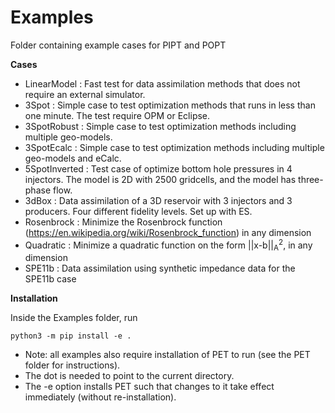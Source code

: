# Examples
Folder containing example cases for PIPT and POPT

**Cases**

- LinearModel   : Fast test for data assimilation methods that does not require an external simulator.
- 3Spot         : Simple case to test optimization methods that runs in less than one minute. The test require OPM or Eclipse. 
- 3SpotRobust   : Simple case to test optimization methods including multiple geo-models.
- 3SpotEcalc    : Simple case to test optimization methods including multiple geo-models and eCalc.
- 5SpotInverted : Test case of optimize bottom hole pressures in 4 injectors. The model is 2D with 2500 gridcells, and the model has three-phase flow. 
- 3dBox         : Data assimilation of a 3D reservoir with 3 injectors and 3 producers. Four different fidelity levels. Set up with ES.
- Rosenbrock    : Minimize the Rosenbrock function (https://en.wikipedia.org/wiki/Rosenbrock_function) in any dimension
- Quadratic     : Minimize a quadratic function on the form ||x-b||<sub>A</sub><sup>2</sup>, in any dimension
- SPE11b        : Data assimilation using synthetic impedance data for the SPE11b case

**Installation**

Inside the Examples folder, run

    python3 -m pip install -e .

- Note: all examples also require installation of PET to run (see the PET folder for instructions).
- The dot is needed to point to the current directory.
- The -e option installs PET such that changes to it take effect immediately (without re-installation).

